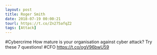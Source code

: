```yaml
---
layout: post
title: Roger Smith
date: 2018-07-19 00:00:21
tourl: https://t.co/Zn275afqZ2
tags: [Attack]
---
```

#Cybercrime How mature is your organisation against cyber attack? Try these 7 questions!  #CFO https://t.co/ogV96bwU59